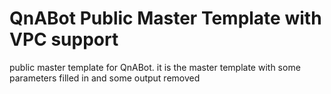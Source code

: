 # QnABot Public Master Template with VPC support
public master template for QnABot. it is the master template with some parameters filled in and some output removed

